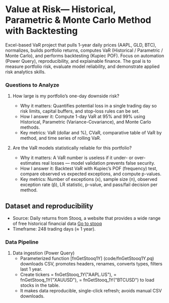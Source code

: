# Value at Risk— Historical, Parametric & Monte Carlo Method with Backtesting
Excel-based VaR project that pulls 1-year daily prices (AAPL, GLD, BTC), normalizes, builds portfolio returns, computes VaR (Historical / Parametric / Monte Carlo), and performs backtesting (Kupiec POF). Focus on automation (Power Query), reproducibility, and explainable finance.
The goal is to measure portfolio risk, evaluate model reliability, and demonstrate applied risk analytics skills.

### Questions to Analyze

1) How large is my portfolio’s one-day downside risk?
   - Why it matters: Quantifies potential loss in a single trading day so risk limits, capital buffers, and stop-loss rules can be set.
   - How I answer it: Compute 1-day VaR at 95% and 99% using Historical, Parametric (Variance-Covariance), and Monte Carlo methods.
   - Key metrics: VaR (dollar and %), CVaR, comparative table of VaR by method, and time series of rolling VaR.

2) Are the VaR models statistically reliable for this portfolio?
   - Why it matters: A VaR number is useless if it under- or over-estimates real losses — model validation prevents false security.
   - How I answer it: Backtest VaR with Kupiec’s POF (frequency) test, compare observed vs expected exceptions, and compute p-values.
   - Key metrics: Number of exceptions (x), sample size (n), observed exception rate (p̂), LR statistic, p-value, and pass/fail decision per method.
  
## Dataset and reproducibility

   - Source: Daily returns from Stooq, a website that provides a wide range of free historical financial data [Go to stooq](https://stooq.com/)
   - Timeframe: 248 trading days (≈ 1 year).
     
### Data Pipeline

1) Data ingestion (Power Query)
   - Parameterized function [fnGetStooq1Y] (code/fnGetStooq1Y.pq) downloads CSV, promotes headers, renames, converts types, filters last 1 year.
   - Create tickers = fnGetStooq_1Y("AAPL.US"), = fnGetStooq_1Y("XAUUSD"), = fnGetStooq_1Y("BTCUSD") to load stocks in the table.
   - It makes data reproducible, single-click refresh; avoids manual CSV downloads.


